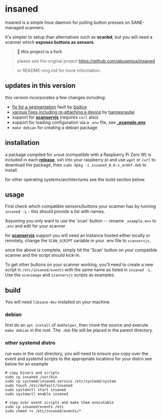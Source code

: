 insaned
=======

Insaned is a simple linux daemon for polling button presses on SANE-managed scanners. 

It's simpler to setup than alternatives such as **scanbd**, but you will need a scanner which **exposes buttons as sensors**.

> :small_blue_diamond: **this project is a fork**
>
> please see the original project https://github.com/abusenius/insaned
>
> or README-orig.md for more information.

## updates in this version

this version incorporates a few changes including:

- [fix for a segmentation](https://github.com/abusenius/insaned/issues/15) fault by [bsdice](https://github.com/bsdice)
- [various fixes including re-attaching a device](https://github.com/hannesrauhe/insaned) by [hannesrauhe](https://github.com/hannesrauhe)
- support for **[scanservjs](https://github.com/sbs20/scanservjs)** (requires `curl` also)
- support for loading configuration via a `.env` file, see **[_example.env](./events/_example.env)**
- `make debian` for creating a debian package 

## installation
a package compiled for `armv6` (compatible with a Raspberry Pi Zero W) is included in each **[release](https://gitlab.com/xeijin-dev/insaned/-/releases)**, ssh into your raspberry pi and use `wget` or `curl` to download the package, then `sudo dpkg -i insaned_0.0.x_armhf.deb` to install.

for other operating systems/architectures see the build section below.

## usage

First check which compatible sensors/buttons your scanner has by running `insaned -L` - this should provide a list with names.

Assuming you only want to use the 'scan' button -- rename `_example.env` to `.env` and edit for your scanner

for **[scanservjs](https://github.com/sbs20/scanservjs)**  support you will need an instance hosted either locally or remotely, change the `SCAN_SCRIPT` variable in your .env file to `scanservjs`.

once the above is complete, simply hit the 'Scan' button on your compatible scanner and the script should kick-in.

To get other buttons on your scanner working, you'll need to create a new script in `/etc/insaned/events` with the same name as listed in `insaned -L`. Use the `scanimage` and `scanservjs` scripts as examples.

## build

You will need `libsane-dev` installed on your machine.

### debian

first do an `apt install` of `debhelper`, then clone the source and execute `make debian` in the root. The `.deb` file will be placed in the parent directory.

### other systemd distro

run `make` in the root directory, you will need to ensure you copy over the event and systemd scripts to the appropriate locations for your distro see below for an example

```
# copy binary and scripts
sudo cp insaned /usr/bin
sudo cp systemd/insaned.service /etc/systemd/system
sudo touch /etc/default/insaned
sudo systemctl start insaned
sudo systemctl enable insaned

# copy over event scripts and make them executable
sudo cp insaned/events /etc
sudo chmod +x /etc/insaned/events/*
```


